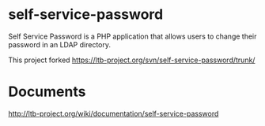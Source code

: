 self-service-password
=====================

Self Service Password is a PHP application that allows users to change their password in an LDAP directory.

This project forked https://ltb-project.org/svn/self-service-password/trunk/

Documents
=========

http://ltb-project.org/wiki/documentation/self-service-password
